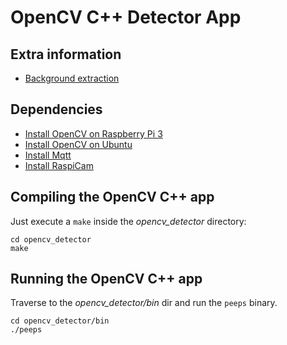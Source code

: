 # OpenCV C++ Detector App

## Extra information

* [Background extraction](http://docs.opencv.org/3.1.0/d1/dc5/tutorial_background_subtraction.html)

## Dependencies

* [Install OpenCV on Raspberry Pi 3](opencv_raspberry_pi_3.md)
* [Install OpenCV on Ubuntu](opencv_ubuntu.md)
* [Install Mqtt](mqtt.md)
* [Install RaspiCam](raspi_cam.md)

## Compiling the OpenCV C++ app

Just execute a `make` inside the *opencv_detector* directory:

```shell
cd opencv_detector
make
```

## Running the OpenCV C++ app

Traverse to the *opencv_detector/bin* dir and run the `peeps` binary.

```shell
cd opencv_detector/bin
./peeps
```
